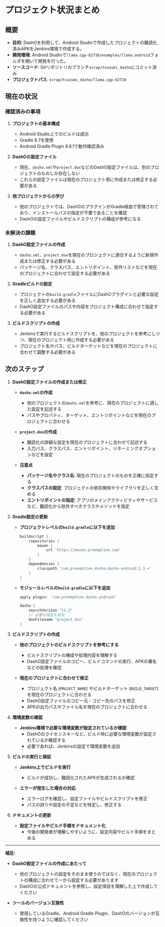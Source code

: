 # プロジェクト状況まとめ

## 概要

- **目的**: DashOを利用して、Android Studioで作成したプロジェクトの難読化済みAPKをJenkins環境で作成する。
- **開発環境**: Android Studioで`llama.cpp-b2710/examples/llama.android`フォルダを開いて開発を行った。
- **ソースコード**: Gitリポジトリのブランチ`scrap/tsuzumi_dasho`にコミット済み
- **プロジェクトパス**: `scrap/tsuzumi_dasho/llama.cpp-b2710`

## 現在の状況

### 確認済みの事項

1. **プロジェクトの基本構成**
   - Android Studio上でのビルドは成功
   - Gradle 8.7を使用
   - Android Gradle Plugin 8.6.1で動作確認済み

2. **DashOの設定ファイル**
   - 現在、`dasho.xml`や`project.dox`などのDashO設定ファイルは、別のプロジェクトのものしか存在しない
   - これらの設定ファイルは現在のプロジェクト用に作成または修正する必要がある

3. **他プロジェクトからの学び**
   - 他のプロジェクトでは、DashOのプラグインがGradle経由で管理されており、インストールパスの指定が不要であることを確認
   - DashOの設定ファイルやビルドスクリプトの構成が参考になる

### 未解決の課題

1. **DashO設定ファイルの作成**
   - `dasho.xml`、`project.dox`を現在のプロジェクトに適合するように新規作成または修正する必要がある
   - パッケージ名、クラスパス、エントリポイント、除外リストなどを現在のプロジェクトに合わせて設定する必要がある

2. **Gradleビルドの設定**
   - プロジェクトの`build.gradle`ファイルにDashOプラグインと必要な設定を正しく追加する必要がある
   - DashO設定ファイルのパスや内容をプロジェクト構成に合わせて指定する必要がある

3. **ビルドスクリプトの作成**
   - Jenkinsで実行するビルドスクリプトを、他のプロジェクトを参考にしつつ、現在のプロジェクト用に作成する必要がある
   - プロジェクト名やパス、ビルドターゲットなどを現在のプロジェクトに合わせて調整する必要がある

## 次のステップ

1. **DashO設定ファイルの作成または修正**

   - **`dasho.xml`の作成**
     - 他のプロジェクトの`dasho.xml`を参考に、現在のプロジェクトに適した設定を記述する
     - パスやプロパティ、ターゲット、エントリポイントなどを現在のプロジェクトに合わせる

   - **`project.dox`の作成**
     - 難読化の詳細な設定を現在のプロジェクトに合わせて記述する
     - 入力パス、クラスパス、エントリポイント、リネーミングオプションなどを設定

   - **注意点**
     - **パッケージ名やクラス名**: 現在のプロジェクトのものを正確に指定する
     - **クラスパスの設定**: プロジェクトの依存関係やライブラリを正しく含める
     - **エントリポイントの指定**: アプリのメインアクティビティやサービスなど、難読化から除外すべきクラスやメソッドを指定

2. **Gradle設定の更新**

   - **プロジェクトレベルの`build.gradle`に以下を追加**

     ```groovy
     buildscript {
         repositories {
             maven {
                 url 'https://maven.preemptive.com'
             }
         }
         dependencies {
             classpath 'com.preemptive.dasho:dasho-android:1.3.+'
         }
     }
     ```

   - **モジュールレベルの`build.gradle`に以下を追加**

     ```groovy
     apply plugin: 'com.preemptive.dasho.android'

     dasho {
         searchVersion "11.2"
         // 必要な設定を追加
         doxFilename "project.dox"
     }
     ```

3. **ビルドスクリプトの作成**

   - **他のプロジェクトのビルドスクリプトを参考にする**
     - ビルドスクリプトの構成や処理内容を理解する
     - DashO設定ファイルのコピー、ビルドコマンドの実行、APKの署名などの処理を確認

   - **現在のプロジェクトに合わせて修正**
     - プロジェクト名 (`PROJECT_NAME`) やビルドターゲット (`BUILD_TARGET`) を現在のプロジェクトに合わせる
     - DashO設定ファイルのコピー元・コピー先のパスを修正
     - APKの出力パスやファイル名を現在のプロジェクトに合わせる

4. **環境変数の確認**

   - **Jenkins環境で必要な環境変数が設定されているか確認**
     - DashOのライセンスキーなど、ビルド時に必要な環境変数が設定されているか確認する
     - 必要であれば、Jenkinsの設定で環境変数を追加

5. **ビルドの実行と検証**

   - **Jenkins上でビルドを実行**
     - ビルドが成功し、難読化されたAPKが生成されるか確認

   - **エラーが発生した場合の対応**
     - エラーログを確認し、設定ファイルやビルドスクリプトを修正
     - パスの誤りや設定の不足などを特定し、修正する

6. **ドキュメントの更新**

   - **設定ファイルやビルド手順をドキュメント化**
     - 今後の開発者が理解しやすいように、設定内容やビルド手順をまとめる

---

**補足:**

- **DashO設定ファイルの作成にあたって**
  - 他のプロジェクトの設定をそのまま使うのではなく、現在のプロジェクトの構成に合わせて一から設定する必要があります
  - DashOの公式ドキュメントを参照し、設定項目を理解した上で作成してください

- **ツールのバージョン互換性**
  - 使用しているGradle、Android Gradle Plugin、DashOのバージョンが互換性を持つように確認してください
